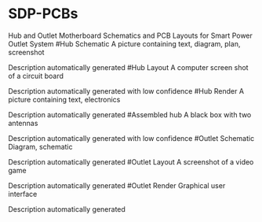 # SDP-PCBs
Hub and Outlet Motherboard Schematics and PCB Layouts for Smart Power Outlet System
#Hub Schematic
A picture containing text, diagram, plan, screenshot

Description automatically generated
#Hub Layout
A computer screen shot of a circuit board

Description automatically generated with low confidence
#Hub Render
A picture containing text, electronics

Description automatically generated
#Assembled hub
A black box with two antennas

Description automatically generated with low confidence
#Outlet Schematic
Diagram, schematic

Description automatically generated
#Outlet Layout
A screenshot of a video game

Description automatically generated
#Outlet Render
Graphical user interface

Description automatically generated
